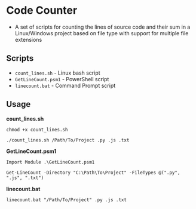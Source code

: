 # Code Counter

- A set of scripts for counting the lines of source code and their sum in a Linux/Windows project based on file type with support for multiple file extensions

## Scripts

- `count_lines.sh` - Linux bash script
- `GetLineCount.psm1` - PowerShell script
- `linecount.bat` - Command Prompt script

## Usage

**count_lines.sh**
```
chmod +x count_lines.sh
```
```
./count_lines.sh /Path/To/Project .py .js .txt
```

**GetLineCount.psm1**
```
Import Module .\GetLineCount.psm1
```
```
Get-LineCount -Directory "C:\Path\To\Project" -FileTypes @(".py", ".js", ".txt")
```

**linecount.bat**
```
linecount.bat "/Path/To/Project" .py .js .txt
```
